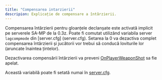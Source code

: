 ```yaml
---
title: "Compensarea intarzierii"
descripion: Explicație de compensare a întârzierii.
---
```


<VersionWarn name='feature' version='SA-MP 0.3z' />

Compensarea întârzierii pentru gloanțele declanșate este activată implicit pe serverele SA-MP de la 0.3z. Poate fi comutat utilizând variabila server `lagcompmode` din [server.cfg] (server.cfg). Setarea la 0 va dezactiva complet compensarea întârzierii și jucătorii vor trebui să conducă loviturile lor (aruncate înaintea țintelor).

Dezactivarea compensării întârzierii va preveni [OnPlayerWeaponShot](../../callbacks/OnPlayerWeaponShot) sa fie apelat.

Această variabilă poate fi setată numai în [server.cfg](server.cfg).
